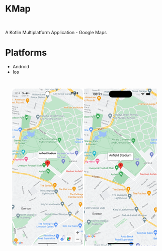 <h1>KMap</h1></br>

A Kotlin Multiplatform Application - Google Maps

# Platforms

- Android
- Ios
</br>

<p align="center">
  <img src="readme_images/KMap-Android.png" height="500px">
  <img src="readme_images/KMap-Ios.png" height="500px">
</p>
